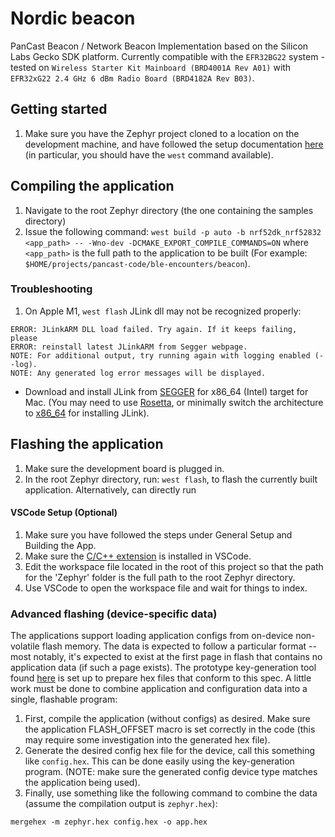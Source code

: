 # Nordic beacon

PanCast Beacon / Network Beacon Implementation based on the Silicon Labs Gecko SDK platform. Currently compatible with the `EFR32BG22` system - tested on `Wireless Starter Kit Mainboard (BRD4001A Rev A01)` with
`EFR32xG22 2.4 GHz 6 dBm Radio Board (BRD4182A Rev B03)`.

## Getting started

1. Make sure you have the Zephyr project cloned to a location on the development machine, and have followed the setup documentation [here](https://docs.zephyrproject.org/latest/getting_started/index.html) (in particular, you should have the `west` command available).

## Compiling the application

1. Navigate to the root Zephyr directory (the one containing the samples directory)
2. Issue the following command: `west build -p auto -b nrf52dk_nrf52832 <app_path> -- -Wno-dev -DCMAKE_EXPORT_COMPILE_COMMANDS=ON` where `<app_path>` is the full path to the application to be built (For example: `$HOME/projects/pancast-code/ble-encounters/beacon`).

### Troubleshooting
1. On Apple M1, `west flash` JLink dll may not be recognized properly:

```
ERROR: JLinkARM DLL load failed. Try again. If it keeps failing, please
ERROR: reinstall latest JLinkARM from Segger webpage.
NOTE: For additional output, try running again with logging enabled (--log).
NOTE: Any generated log error messages will be displayed.
```

- Download and install JLink from [SEGGER](https://www.segger.com/downloads/jlink/) for x86\_64 (Intel) target for Mac. (You may need to use [Rosetta](https://support.apple.com/en-ca/HT211861), or minimally switch the architecture to [x86\_64](https://vineethbharadwaj.medium.com/m1-mac-switching-terminal-between-x86-64-and-arm64-e45f324184d9) for installing JLink).

## Flashing the application

1. Make sure the development board is plugged in.
2. In the root Zephyr directory, run:   `west flash`, to flash the currently built application. Alternatively, can directly run

#### VSCode Setup (Optional)
1. Make sure you have followed the steps under General Setup and Building the App.
2. Make sure the [C/C++ extension](https://marketplace.visualstudio.com/items?itemName=ms-vscode.cpptools) is installed in VSCode.
3. Edit the workspace file located in the root of this project so that the path for the 'Zephyr' folder is the full path to the root Zephyr directory. 
4. Use VSCode to open the workspace file and wait for things to index.

### Advanced flashing (device-specific data)
The applications support loading application configs from on-device non-volatile flash memory. The data
is expected to follow a particular format -- most notably, it's expected to exist at the first page
in flash that contains no application data (if such a page exists). The prototype key-generation tool
found [here](https://github.com/ubc-systopia/pancast-keys) is set up to prepare hex files that conform
to this spec. A little work must be done to combine application and configuration data into a single,
flashable program:

1. First, compile the application (without configs) as desired. Make sure the application FLASH_OFFSET
macro is set correctly in the code (this may require some investigation into the generated hex file).
2. Generate the desired config hex file for the device, call this something like `config.hex`. This can be done easily using the key-generation program. (NOTE: make sure the generated config device type matches the application being used).
3. Finally, use something like the following command to combine the data (assume the compilation output is `zephyr.hex`):
```
mergehex -m zephyr.hex config.hex -o app.hex
```

